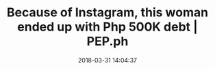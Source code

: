 ---
date: 2018-03-31 14:04:37
link:
  source: pocket
  source_url: https://getpocket.com
  text: Because of Instagram, this woman ended up with Php 500K debt | PEP.ph
  url: https://www.pep.ph/lifestyle/lifestyle/37194/because-of-instagram-this-woman-ended-up-withphp-500k-debt
slug: because-of-instagram-this-woman-ended-up-with-php-500k-debt-pep-ph
source: pocket
syndicated:
- type: twitter
  url: https://twitter.com/roytang/statuses/980086101967888385/
- type: facebook
  url: https://www.facebook.com/stephen.roy.tang/posts/10156539892538912
tags:
- broken-link
- tech-life
title: Because of Instagram, this woman ended up with Php 500K debt | PEP.ph
---
